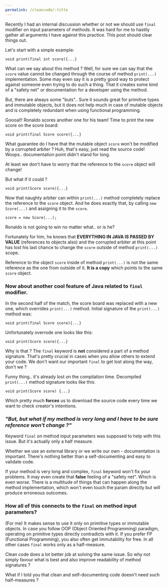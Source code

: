 ```yaml
---
permalink: /cleancode/:title
---
```


Recently I had an internal discussion whether or not we should use `final` modifier on input parameters of methods.
It was hard for me to hastily gather all arguments I have against this practice. This post should clear things out.

Let's start with a simple example:
```
void print(final int score){...}  
```
What can we say about this method ? Well, for sure we can say that the `score` value cannot be changed
through the course of method `print(...)` implementation. Some may even say it is a pretty good way to protect
against someone even trying to do such a thing. That it creates some kind of a "safety net" or documentation for
a developer using the method.

But, there are always some "buts".. Sure it sounds great for primitive types and immutable objects, but it does not help
much in case of mutable objects and is completely redundant when using functional programming.

Goooal!! Ronaldo scores another one for his team! Time to print the new score on the score board:
```
void print(final Score score){...}
```
What guarantee do I have that the mutable object `score` won't be modified by a corrupted arbiter ?
Huh, that's easy, just read the source code! Woops.. documentation point didn't stand for long.

At least we don't have to worry that the reference to the `score` object will change!

But what if it could ?
```
void print(Score score){...}
```
Now that naughty arbiter can within `print(...)` method completely replace the reference to the `score` object.
And he does exactly that, by calling `new Score(...)` and assigning it to the `score`.
```
score = new Score(...);
```
Ronaldo is not going to win no matter what.. or is he?

Fortunately for him, he knows that **EVERYTHING IN JAVA IS PASSED BY VALUE** (references to objects also)
and the corrupted arbiter at this point has lost his last chance to change the `score` outside of method `print(...)` scope.

Reference to the object `score` inside of method `print(...)` is not the same reference as the one from outside of it.
**It is a copy** which points to the same `score` object.

### Now about another cool feature of Java related to `final` modifier. 

In the second half of the match, the score board was replaced with a new one, which overrides `print(...)` method.
Initial signature of the `print(...)` method was:
```
void print(final Score score){...}
```
Unfortunately overrode one looks like this:
```
void print(Score score){...}
```
Why is that ? The `final` keyword is **not** considered a part of a method signature.
That's pretty crucial in cases when you allow others to extend your code. We don't want our important `final` to get lost
along the way, don't we ?

Funny thing.. it's already lost on the compilation time. Decompiled `print(...)` method signature looks like this:
```
void print(Score score) {...}
```
Which pretty much **forces** us to download the source code every time we want to check creator's intentions.

### _"But, but what if my method is very long and I have to be sure reference won't change ?"_
 
Keyword `final` on method input parameters was supposed to help with this issue. But it's actually only a half measure.

Whether we use an external library or we write our own - documentation is important.
There's nothing better than a self-documenting and easy to validate code.

If your method is very long and complex, `final` keyword won't fix your problems. It may even create that **false** feeling
of a "safety net". Which is even worse. There is a multitude of things that can happen along the method implementation,
which won't even touch the param directly but will produce erroneous outcomes.

### How all of this connects to the `final` on method input parameters?

(For me) It makes sense to use it only on primitive types or immutable objects.
In case you follow OOP (Object Oriented Programming) paradigm, operating on primitive types directly contradicts with it.
If you prefer FP (Functional Programming), you also often get immutability for free.
In all other cases `final` works only as a half-measure.

Clean code does a lot better job at solving the same issue. So why not simply favour what is best and also improve readability
of method signatures ?

What if I told you that clean and self-documenting code doesn't need such half-measures ?
